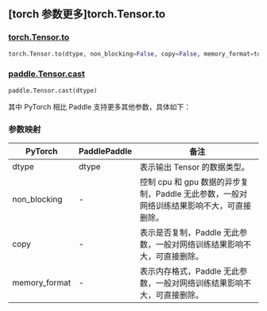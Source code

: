 ## [torch 参数更多]torch.Tensor.to

### [torch.Tensor.to](https://pytorch.org/docs/1.13/generated/torch.Tensor.to.html#torch.Tensor.to)

```python
torch.Tensor.to(dtype, non_blocking=False, copy=False, memory_format=torch.preserve_format)
```

### [paddle.Tensor.cast](https://www.paddlepaddle.org.cn/documentation/docs/zh/api/paddle/Tensor_cn.html#cast-dtype)

```python
paddle.Tensor.cast(dtype)
```

其中 PyTorch 相比 Paddle 支持更多其他参数，具体如下：

### 参数映射

| PyTorch       | PaddlePaddle | 备注                                                         |
| ------------- | ------------ | ------------------------------------------------------------ |
| dtype         | dtype        | 表示输出 Tensor 的数据类型。                                 |
| non_blocking  | -            | 控制 cpu 和 gpu 数据的异步复制，Paddle 无此参数，一般对网络训练结果影响不大，可直接删除。 |
| copy          | -            | 表示是否复制，Paddle 无此参数，一般对网络训练结果影响不大，可直接删除。 |
| memory_format | -            | 表示内存格式，Paddle 无此参数，一般对网络训练结果影响不大，可直接删除。 |
